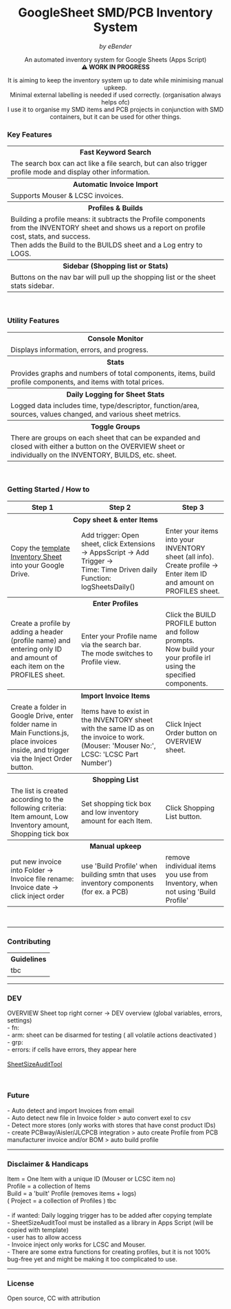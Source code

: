 <h1 align="center">GoogleSheet SMD/PCB Inventory System</h1>

<p align="center"><em>by eBender</em></p>


<p align="center" font-size="10px">An automated inventory system for Google Sheets (Apps Script)<br>
<b>⚠️ WORK IN PROGRESS</b><br>
<!-- <a href="https://www.instagram.com/zen.diy/">Instagram</a><br> -->
</p>

<p align="center">
It is aiming to keep the inventory system up to date while minimising manual upkeep.  <br>
Minimal external labelling is needed if used correctly. (organisation always helps ofc) <br>
I use it to organise my SMD items and PCB projects in conjunction with SMD containers, but it can be used for other things. <br>
</p>


### Key Features

<table>
  <tr>
    <th>Fast Keyword Search</th>
  </tr>
  <tr>
    <td>
The search box can act like a file search, but can also trigger profile mode and display other information.
   </td>
  </tr>

  <tr>
    <th>Automatic Invoice Import</th>
  </tr>
  <tr>
    <td> Supports Mouser & LCSC invoices.  </td>
  </tr>

  <tr>
    <th>Profiles & Builds</th>
  </tr>
  <tr>
    <td>Building a profile means: it subtracts the Profile components from the INVENTORY sheet and shows us a report on profile cost, stats, and success.  </br>
        Then adds the Build to the BUILDS sheet and a Log entry to LOGS.  
  </tr>

  <tr>
     <th>Sidebar (Shopping list or Stats)</th>
  </tr>
  <tr>
    <td>Buttons on the nav bar will pull up the shopping list or the sheet stats sidebar.</td>
  </tr>
</table>

<br>

### Utility Features

<table>

  <tr>
     <th>Console Monitor</th>
  </tr>
  <tr>
    <td>Displays information, errors, and progress.  </td>
  </tr>

  <tr>
    <th>Stats</th>
  </tr>
  <tr>
    <td>Provides graphs and numbers of total components, items, build profile components, and items with total prices.</td>
  </tr>

  <tr>
     <th>Daily Logging for Sheet Stats</th>
  </tr>
  <tr>
    <td>Logged data includes time, type/descriptor, function/area, sources, values changed, and various sheet metrics.</td>
  </tr>

  <tr>
     <th>Toggle Groups</th>
  </tr>
  <tr>
    <td>There are groups on each sheet that can be expanded and closed with either a button on the OVERVIEW sheet or individually on the INVENTORY, BUILDS, etc. sheet.</td>
  </tr>
</table>

<br>

### Getting Started / How to

<table>
  <tr>
      <th>Step 1</th> <th>Step 2</th> <th>Step 3</th>
  </tr>
  <tr colspan="3">
      <th colspan="3">Copy sheet & enter Items</th>
  </tr>
  <tr>
    <td>Copy the <a href="https://docs.google.com/spreadsheets/d/1COGIPqjvaSmpCLZWWQLtgucSimMKeokUlRZeDGTBkdY">template Inventory Sheet</a> into your Google Drive.    </td>     
    <td>Add trigger: Open sheet, click Extensions -> AppsScript -> Add Trigger -> <br> Time: Time Driven daily <br>Function: logSheetsDaily()</td>
    <td>Enter your items into your INVENTORY sheet (all info). <br>
        Create profile -> Enter item ID and amount on PROFILES sheet. </td>
  </tr>

  <tr colspan="3">
      <th colspan="3">Enter Profiles</th>
  </tr>
  <tr>
    <td>Create a profile by adding a header (profile name) and entering only ID and amount of each item on the PROFILES sheet.  </td>
    <td>Enter your Profile name via the search bar. <br> The mode switches to Profile view. </td>
    <td>Click the BUILD PROFILE button and follow prompts. <br>
        Now build your your profile irl using the specified components. </td>
  </tr>

  <tr colspan="3">
     <th colspan="3">Import Invoice Items</th>
  </tr>
  <tr>
    <td>Create a folder in Google Drive, enter folder name in Main Functions.js, place invoices inside, and trigger via the Inject Order button. </td>  
    <td>Items have to exist in the INVENTORY sheet with the same ID as on the invoice to work. (Mouser: 'Mouser No:', LCSC: 'LCSC Part Number')   </td>
    <td>Click Inject Order button on OVERVIEW sheet.  </td> 
    </td>
  </tr>

  <tr colspan="3">
    <th colspan="3">Shopping List</th>
  </tr>
  <tr>
    <td>The list is created according to the following criteria: <br> Item amount, Low Inventory amount, Shopping tick box</td>  
    <td>Set shopping tick box and low inventory amount for each Item.  </td>  
    <td>Click Shopping List button. </td>  
  </tr>


  <tr colspan="3">
    <th colspan="3">Manual upkeep</th>
  </tr>
  <tr colspan="3">
    <td>put new invoice into Folder -> Invoice file rename: Invoice date -> click inject order </td>
    <td>use 'Build Profile' when building smtn that uses inventory components (for ex. a PCB)  </td>
    <td>remove individual items you use from Inventory, when not using 'Build Profile'  </td>
    </td>
  </tr>

</table>

<br>

---

### Contributing

<table align="center">
  <tr>
    <th>Guidelines</th>
  </tr>
  <tr>
    <td>tbc</td>
  </tr>
</table>

---

### DEV

<p>
OVERVIEW Sheet top right corner -> DEV overview (global variables, errors, settings) <br>
- fn:  <br>
- arm: sheet can be disarmed for testing ( all volatile actions deactivated ) <br>
- grp:  <br>
- errors: if cells have errors, they appear here <br>
<br>
<a href="https://docs.google.com/spreadsheets/d/1myUQEsA9oBNqigG8VdQnsoAnKoohFrl_wG5S7znHjAk/edit?usp=sharing">SheetSizeAuditTool</a>
</p>
<br>

### Future

<p>
- Auto detect and import Invoices from email  <br>
- Auto detect new file in Invoice folder > auto convert exel to csv   <br>
- Detect more stores (only works with stores that have const product IDs)  <br>
- create PCBway/Aisler/JLCPCB integration > auto create Profile from PCB manufacturer invoice and/or BOM > auto build profile <br>

</p>

---

### Disclaimer & Handicaps

<p>
Item = One Item with a unique ID (Mouser or LCSC item no)   <br>
Profile = a collection of Items   <br>
Build = a 'built' Profile (removes items + logs)  <br>
( Project = a collection of Profiles ) tbc   <br>
<br>
- if wanted: Daily logging trigger has to be added after copying template <br>
- SheetSizeAuditTool must be installed as a library in Apps Script (will be copied with template)  <br>
- user has to allow access <br>
- Invoice inject only works for LCSC and Mouser. <br>
- There are some extra functions for creating profiles, but it is not 100% bug-free yet and might be making it too complicated to use.
</p>




---

### License

<p>Open source, CC with attribution</p>
